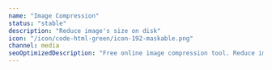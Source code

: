 ```yaml
---
name: "Image Compression"
status: "stable"
description: "Reduce image's size on disk"
icon: "/icon/code-html-green/icon-192-maskable.png"
channel: media
seoOptimizedDescription: "Free online image compression tool. Reduce image size on disk without losing quality."
---
```

